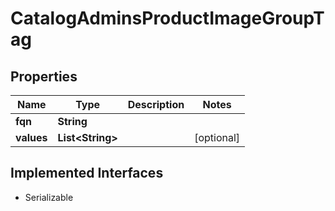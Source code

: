 

# CatalogAdminsProductImageGroupTag


## Properties

| Name | Type | Description | Notes |
|------------ | ------------- | ------------- | -------------|
|**fqn** | **String** |  |  |
|**values** | **List&lt;String&gt;** |  |  [optional] |


## Implemented Interfaces

* Serializable



